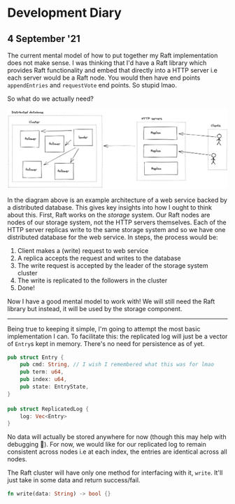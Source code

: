 # Development Diary

## 4 September '21

[raft-rs]: https://github.com/tikv/raft-rs
[etcd's raft]: https://github.com/etcd-io/etcd/tree/main/raft

The current mental model of how to put together my Raft implementation does not make sense. I was
thinking that I'd have a Raft library which provides Raft functionality and embed that directly into
a HTTP server i.e each server would be a Raft node. You would then have end points `appendEntries`
and `requestVote` end points. So stupid lmao.

So what do we actually need?

![dist-db](./assets/distributed-database-arch.png)

In the diagram above is an example architecture of a web service backed by a distributed database. This
gives key insights into how I ought to think about this. First, Raft works on the *storage* system.
Our Raft nodes are nodes of our storage system, not the HTTP servers themselves.
Each of the HTTP server replicas write to the same storage system and so we have one distributed database
for the web service. In steps, the process would be:

1. Client makes a (write) request to web service
2. A replica accepts the request and writes to the database
3. The write request is accepted by the leader of the storage system cluster
4. The write is replicated to the followers in the cluster
5. Done!

Now I have a good mental model to work with! We will still need the Raft library but instead, it will
be used by the storage component.

***

Being true to keeping it simple, I'm going to attempt the most basic implementation I can. To facilitate
this: the replicated log will just be a vector of `Entry`s kept in memory. There's no need for persistence
as of yet.

```rust
pub struct Entry {
    pub cmd: String, // I wish I remembered what this was for lmao
    pub term: u64,
    pub index: u64,
    pub state: EntryState,
}

pub struct ReplicatedLog {
    log: Vec<Entry>
}
```

No data will actually be stored anywhere for now (though this may help with debugging 🤔). For now,
we would like for our replicated log to remain consistent across nodes i.e at each index, the entries
are identical across all nodes.

The Raft cluster will have only one method for interfacing with it, `write`. It'll just take in some
data and return success/fail.

```rust
fn write(data: String) -> bool {}
```
